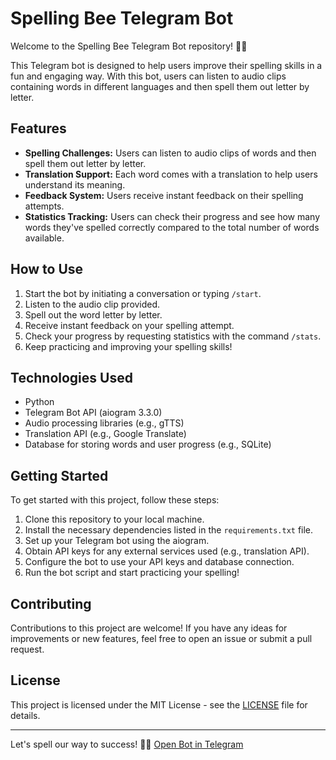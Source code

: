 # Spelling Bee Telegram Bot

Welcome to the Spelling Bee Telegram Bot repository! 🐝✨

This Telegram bot is designed to help users improve their spelling skills in a fun and engaging way. With this bot, users can listen to audio clips containing words in different languages and then spell them out letter by letter.

## Features

- **Spelling Challenges:** Users can listen to audio clips of words and then spell them out letter by letter.
- **Translation Support:** Each word comes with a translation to help users understand its meaning.
- **Feedback System:** Users receive instant feedback on their spelling attempts.
- **Statistics Tracking:** Users can check their progress and see how many words they've spelled correctly compared to the total number of words available.

## How to Use

1. Start the bot by initiating a conversation or typing `/start`.
2. Listen to the audio clip provided.
3. Spell out the word letter by letter.
4. Receive instant feedback on your spelling attempt.
5. Check your progress by requesting statistics with the command `/stats`.
6. Keep practicing and improving your spelling skills!

## Technologies Used

- Python
- Telegram Bot API (aiogram 3.3.0)
- Audio processing libraries (e.g., gTTS)
- Translation API (e.g., Google Translate)
- Database for storing words and user progress (e.g., SQLite)

## Getting Started

To get started with this project, follow these steps:

1. Clone this repository to your local machine.
2. Install the necessary dependencies listed in the `requirements.txt` file.
3. Set up your Telegram bot using the aiogram. 
4. Obtain API keys for any external services used (e.g., translation API).
5. Configure the bot to use your API keys and database connection.
6. Run the bot script and start practicing your spelling!

## Contributing

Contributions to this project are welcome! If you have any ideas for improvements or new features, feel free to open an issue or submit a pull request.

## License

This project is licensed under the MIT License - see the [LICENSE](LICENSE) file for details.

---

Let's spell our way to success! 🚀📝
[Open Bot in Telegram](t.me/@SpellingBeeInRussian_Bot)
